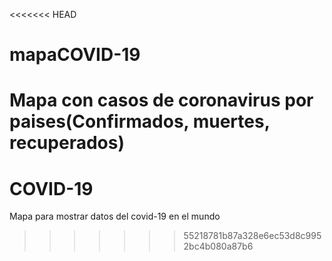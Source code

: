 <<<<<<< HEAD
# mapaCOVID-19
Mapa con casos de coronavirus por paises(Confirmados, muertes, recuperados)
=======
# COVID-19
Mapa para mostrar datos del covid-19 en el mundo
>>>>>>> 55218781b87a328e6ec53d8c9952bc4b080a87b6

